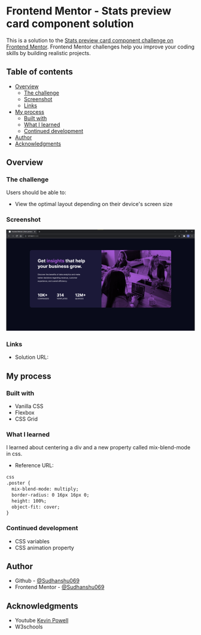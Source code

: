 # Frontend Mentor - Stats preview card component solution

This is a solution to the [Stats preview card component challenge on Frontend Mentor](https://www.frontendmentor.io/challenges/stats-preview-card-component-8JqbgoU62). Frontend Mentor challenges help you improve your coding skills by building realistic projects. 

## Table of contents

- [Overview](#overview)
  - [The challenge](#the-challenge)
  - [Screenshot](#screenshot)
  - [Links](#links)
- [My process](#my-process)
  - [Built with](#built-with)
  - [What I learned](#what-i-learned)
  - [Continued development](#continued-development)
- [Author](#author)
- [Acknowledgments](#acknowledgments)


## Overview

### The challenge

Users should be able to:

- View the optimal layout depending on their device's screen size

### Screenshot

![](frontend-mentor-challenge-ss.png)

### Links

- Solution URL:[](https://github.com/Sudhanshu069/frontend-mentor/tree/main/stats-preview-card-component-main)

## My process

### Built with

- Vanilla CSS
- Flexbox
- CSS Grid

### What I learned

I learned about centering a div and a new property called mix-blend-mode in css.
- Reference URL: [](https://www.w3schools.com/cssref/pr_background-blend-mode.asp)
```
css
.poster {
  mix-blend-mode: multiply;
  border-radius: 0 16px 16px 0;
  height: 100%;
  object-fit: cover;
}
```
### Continued development

- CSS variables
- CSS animation property

## Author

- Github - [@Sudhanshu069](https://github.com/Sudhanshu069)
- Frontend Mentor - [@Sudhanshu069](https://www.frontendmentor.io/profile/Sudhanshu069)

## Acknowledgments

- Youtube [Kevin Powell](https://www.youtube.com/kepowob)
- W3schools [](https://www.w3schools.com/)
